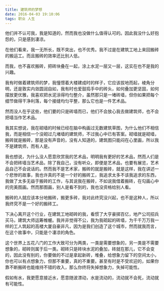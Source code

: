 ```yaml
---
title: 建筑师的梦想
date: 2016-04-03 19:10:06
tags: 职业 人生
---
```


他们并不认可我，我是知道的，然而我也没做什么值得认可的。因此我没什么好抱怨的，只是感到凄凉。

在他们看来，我一无所长，既不突出，也不优秀。我不过是在建筑工地上来回搬砖的搬运工。而且搬砖的效率还比别人低。

而我，也不喜欢搬砖，把砖块叠在一起，涂上水泥一层又一层，这实在也不是我的兴趣。

我有时做着建筑师的梦，我憧憬着大楼建成时的样子，它应该拔地而起，棱角分明，还是敦实内敛圆润自如，我有时也爱鼓捣手中的砖头，如何叠加更坚固，如何摆放更优雅，我喜欢把水泥涂得均匀整介，虽然那只是一堵砖墙，但你如果把每个细节做得干净利落，每个接缝均匀平整，那么它也是一件艺术品。

然而没人在乎这些，他们要的只是砖墙而已，他们不会放心我去做建筑师，也不会把墙当作艺术品。

我其实想说，我在砌墙的时候已经在脑中构画过无数建筑草图，为什么他们不相信我，而是相信一个没砌过几堵墙的建筑师，不过我心中已有答案。砌墙就是砌墙，搬砖就是搬砖，那是没有声音的，没有人知道的，建筑图只能闷在心里画，所以我不是建筑师，而有人是。

我也想说，为什么没人愿意欣赏我的艺术品，明明我有更好的艺术品，然而人们是不会把砖墙当艺术品，除了我自己，没有听众，即便是艺术品，也要有展览，艺术品自己不会说话的。然而我不是艺术家，搬砖的就是搬砖，就是这样，我在讲述一个悲惨的故事，我也许真的不是一个好的搬砖工，我追求太多不该我追求的东西，我做了太多无益于搬砖的工作，与其说我在搬砖，不如说我借着搬砖，在勾画心中的完美图画。然而那图画，别人是看不到的，我也没资格给别人看。

搬砖的人就应该本分地搬砖，搬更多砖，我对此终究没兴起，也不是这种人，所以我终究不是一个好的搬砖工。

下决心离开这个行业，在建筑工地砌砖的我，看惯了大亨豪掷百亿，地产公司招兵买马，建筑大师运筹帷幄。我并非觉得不公，我为我砌起的砖墙，为千千万万我一样的工人筑起的高楼大厦自豪非凡，因为是我们创造了这个城市，然而就我而言，在这个故事中，只能是个凄凉的角色。

这个世界上五花八门的工作大致可分为两类，一类是需要想象的，另一类是不需要想象的，砌砖则属于后一类。砌砖只是砖块水泥的叠加，砖就在那儿，它不会变的，因此没有别的，你要做的不过是拿起新砖，堆叠，给想象力留下的空间太小，你也可以有点想象力，但那不重要，真的不重要。甚至有时是不受欢迎的，如果你靠不断搬砖也能维持不错的收入，那么你终将失掉想象力，失掉可能性。

假如有水，我更愿意接近水，愿意随波漂动，水是流动的，流动就不会死，流动就有可能性。
